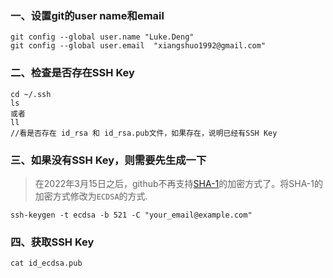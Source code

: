 ### 一、设置git的user name和email

```
git config --global user.name "Luke.Deng"
git config --global user.email  "xiangshuo1992@gmail.com"
```

### 二、检查是否存在SSH Key

```
cd ~/.ssh
ls
或者
ll
//看是否存在 id_rsa 和 id_rsa.pub文件，如果存在，说明已经有SSH Key
```

### 三、如果没有SSH Key，则需要先生成一下

> 在2022年3月15日之后，github不再支持[SHA-1](https://so.csdn.net/so/search?q=SHA-1&spm=1001.2101.3001.7020)的加密方式了。将SHA-1的加密方式修改为`ECDSA`的方式.

```
ssh-keygen -t ecdsa -b 521 -C "your_email@example.com"
```

### 四、获取SSH Key

```
cat id_ecdsa.pub
```

